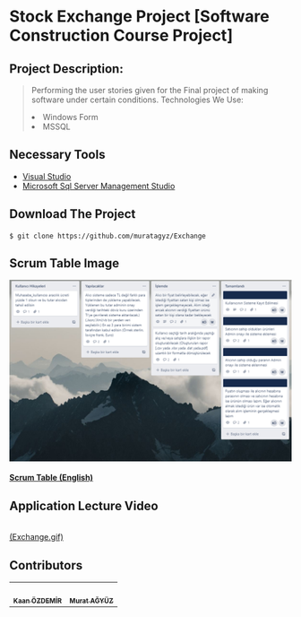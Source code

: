 <h1>Stock Exchange Project [Software Construction Course Project] </h1>

## Project Description:
>Performing the user stories given for the Final project of making software under certain conditions. 
> Technologies We Use:
> <li> Windows Form </li>  
> <li> MSSQL </li>

## Necessary Tools

<ul>
  <li><a href="https://visualstudio.microsoft.com/tr/downloads/">Visual Studio</a></li>
  <li><a href="https://www.microsoft.com/tr-tr/sql-server/sql-server-downloads">Microsoft Sql Server Management Studio</a></li>
</ul>

## Download The Project
```
$ git clone https://github.com/muratagyz/Exchange
```

## Scrum Table Image
<img src="ScrumTable.PNG" alt=""/><br /><br />
<a href="https://github.com/users/muratagyz/projects/1"><b>Scrum Table (English)</b></a>

## Application Lecture Video
<br>[(Exchange.gif)](https://www.youtube.com/watch?v=cgQsxzdSdwM)


## Contributors
<table>
  <tr>
    <td align="center"><a href="https://github.com/kaanzzdemir"><img src="https://avatars.githubusercontent.com/u/57274202?v=4" width="100px;" alt=""/><br /><sub><b>Kaan ÖZDEMİR</b></sub></a></td>
    <td align="center"><a href="https://github.com/muratagyz"><img src="https://avatars.githubusercontent.com/u/57285600?v=4" width="100px;" alt=""/><br /><sub><b>Murat AĞYÜZ</b></sub></a</td>
  </tr>
  </table>
